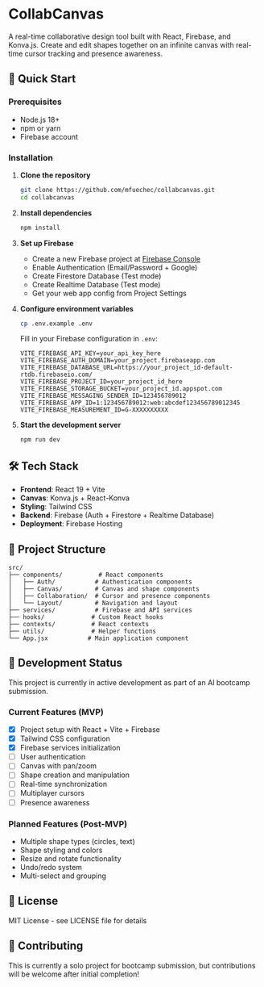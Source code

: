 # CollabCanvas

A real-time collaborative design tool built with React, Firebase, and Konva.js. Create and edit shapes together on an infinite canvas with real-time cursor tracking and presence awareness.

## 🚀 Quick Start

### Prerequisites
- Node.js 18+ 
- npm or yarn
- Firebase account

### Installation

1. **Clone the repository**
   ```bash
   git clone https://github.com/mfuechec/collabcanvas.git
   cd collabcanvas
   ```

2. **Install dependencies**
   ```bash
   npm install
   ```

3. **Set up Firebase**
   - Create a new Firebase project at [Firebase Console](https://console.firebase.google.com/)
   - Enable Authentication (Email/Password + Google)
   - Create Firestore Database (Test mode)
   - Create Realtime Database (Test mode)
   - Get your web app config from Project Settings

4. **Configure environment variables**
   ```bash
   cp .env.example .env
   ```
   
   Fill in your Firebase configuration in `.env`:
   ```env
   VITE_FIREBASE_API_KEY=your_api_key_here
   VITE_FIREBASE_AUTH_DOMAIN=your_project.firebaseapp.com
   VITE_FIREBASE_DATABASE_URL=https://your_project_id-default-rtdb.firebaseio.com/
   VITE_FIREBASE_PROJECT_ID=your_project_id_here
   VITE_FIREBASE_STORAGE_BUCKET=your_project_id.appspot.com
   VITE_FIREBASE_MESSAGING_SENDER_ID=123456789012
   VITE_FIREBASE_APP_ID=1:123456789012:web:abcdef123456789012345
   VITE_FIREBASE_MEASUREMENT_ID=G-XXXXXXXXXX
   ```

5. **Start the development server**
   ```bash
   npm run dev
   ```

## 🛠️ Tech Stack

- **Frontend**: React 19 + Vite
- **Canvas**: Konva.js + React-Konva  
- **Styling**: Tailwind CSS
- **Backend**: Firebase (Auth + Firestore + Realtime Database)
- **Deployment**: Firebase Hosting

## 📁 Project Structure

```
src/
├── components/          # React components
│   ├── Auth/           # Authentication components
│   ├── Canvas/         # Canvas and shape components
│   ├── Collaboration/  # Cursor and presence components
│   └── Layout/         # Navigation and layout
├── services/           # Firebase and API services
├── hooks/             # Custom React hooks
├── contexts/          # React contexts
├── utils/             # Helper functions
└── App.jsx           # Main application component
```

## 🚧 Development Status

This project is currently in active development as part of an AI bootcamp submission.

### Current Features (MVP)
- [x] Project setup with React + Vite + Firebase
- [x] Tailwind CSS configuration
- [x] Firebase services initialization
- [ ] User authentication
- [ ] Canvas with pan/zoom
- [ ] Shape creation and manipulation
- [ ] Real-time synchronization
- [ ] Multiplayer cursors
- [ ] Presence awareness

### Planned Features (Post-MVP)
- Multiple shape types (circles, text)
- Shape styling and colors
- Resize and rotate functionality
- Undo/redo system
- Multi-select and grouping

## 📄 License

MIT License - see LICENSE file for details

## 🤝 Contributing

This is currently a solo project for bootcamp submission, but contributions will be welcome after initial completion!
